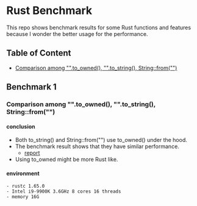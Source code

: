 # Rust Benchmark
This repo shows benchmark results for some Rust functions and features because I wonder the better usage for the performance.

## Table of Content
- [Comparison among "".to_owned(), "".to_string(), String::from("")](#benchmark-1)

## Benchmark 1
### Comparison among "".to_owned(), "".to_string(), String::from("")
#### conclusion
- Both to_string() and String::from("") use to_owned() under the hood.
- The benchmark result shows that they have similar performance.
    - [report](http://htmlpreview.github.io/?https://github.com/pin-yu/rust-benchmark/blob/main/target/criterion/str_literal_conversion/report/index.html)
- Using to_owned might be more Rust like.

#### environment
    - rustc 1.65.0
    - Intel i9-9900K 3.6GHz 8 cores 16 threads
    - memory 16G
